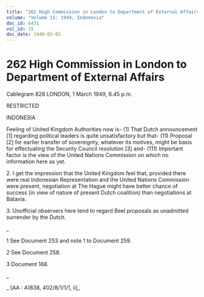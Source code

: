 ```yaml
---
title: "262 High Commission in London to Department of External Affairs"
volume: "Volume 15: 1949, Indonesia"
doc_id: 6431
vol_id: 15
doc_date: 1949-03-01
---
```


# 262 High Commission in London to Department of External Affairs

Cablegram 828 LONDON, 1 March 1949, 6.45 p.m.

RESTRICTED

INDONESIA

Feeling of United Kingdom Authorities now is- (1) That Dutch announcement [1] regarding political leaders is quite unsatisfactory but that- (11) Proposal [2] for earlier transfer of sovereignty, whatever its motives, might be basis for effectuating the Security Council resolution [3] and- (111) Important factor is the view of the United Nations Commission on which no information here as yet.

2\. I get the impression that the United Kingdom feel that, provided there were real Indonesian Representation and the United Nations Commission were present, negotiation at The Hague might have better chance of success (in view of nature of present Dutch coalition) than negotiations at Batavia.

3\. Unofficial observers here tend to regard Beel proposals as unadmitted surrender by the Dutch.

_

1 See Document 253 and note 1 to Document 259.

2 See Document 258.

3 Document 168.

_

_ [AA : A1838, 402/8/1/1/1, ii]_
